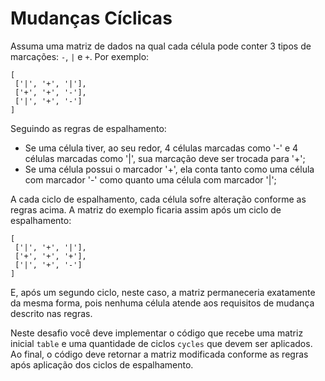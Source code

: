 # Mudanças Cíclicas

Assuma uma matriz de dados na qual cada célula pode conter 3 tipos de marcações: `-`, `|` e `+`. Por exemplo:

```
[
 ['|', '+', '|'],
 ['+', '+', '-'],
 ['|', '+', '-']
]
```

Seguindo as regras de espalhamento:

- Se uma célula tiver, ao seu redor, 4 células marcadas como '-' e 4 células marcadas como '|',
sua marcação deve ser trocada para '+';
- Se uma célula possui o marcador '+', ela conta tanto como uma célula com marcador '-' como
quanto uma célula com marcador '|';

A cada ciclo de espalhamento, cada célula sofre alteração conforme as regras
acima. A matriz do exemplo ficaria assim após um ciclo de espalhamento:

```
[
 ['|', '+', '|'],
 ['+', '+', '+'],
 ['|', '+', '-']
]
```

E, após um segundo ciclo, neste caso, a matriz permaneceria exatamente da mesma forma, pois nenhuma
célula atende aos requisitos de mudança descrito nas regras.

Neste desafio você deve implementar o código que recebe uma matriz inicial `table` e uma
quantidade de ciclos `cycles` que devem ser aplicados. Ao final, o código deve retornar a
matriz modificada conforme as regras após aplicação dos ciclos de espalhamento.